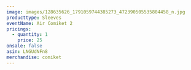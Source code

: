 ```yaml
---
image: images/128635626_1791059744385273_472390505535804458_n.jpg
producttype: Sleeves
eventName: Air Comiket 2
pricings:
  - quantity: 1
    price: 25
onsale: false
asin: LNGUdNFn8
merchandise: comiket
---
```


